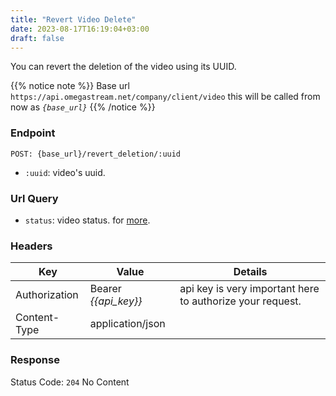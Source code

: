 ```yaml
---
title: "Revert Video Delete"
date: 2023-08-17T16:19:04+03:00
draft: false
---
```


You can revert the deletion of the video using its UUID.

{{% notice note %}}
Base url `https://api.omegastream.net/company/client/video` this will be called from now as *`{base_url}`*
{{% /notice %}}


### Endpoint

```url
POST: {base_url}/revert_deletion/:uuid
```

- `:uuid`: video's uuid.

### Url Query 

- `status`: video status. for [more](/video/managment/video_model#video-status).

### Headers

| Key           | Value              | Details                                                 |
|---------------|--------------------|---------------------------------------------------------|
| Authorization | Bearer *{{api_key}}* | api key is very important here to authorize your request. |
| Content-Type  | application/json   |                                                         |


### Response

Status Code: `204` No Content